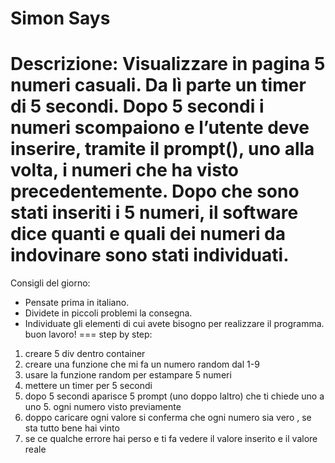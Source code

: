 Simon Says
===
Descrizione:
Visualizzare in pagina 5 numeri casuali. Da lì parte un timer di 5 secondi.
Dopo 5 secondi i numeri scompaiono e l’utente deve inserire, tramite il prompt(), uno alla volta, i numeri che ha visto precedentemente.
Dopo che sono stati inseriti i 5 numeri, il software dice quanti e quali dei numeri da indovinare sono stati individuati.
===
Consigli del giorno:
* Pensate prima in italiano.
* Dividete in piccoli problemi la consegna.
* Individuate gli elementi di cui avete bisogno per realizzare il programma.
buon lavoro!
===
step by step:
1. creare 5 div dentro container
1. creare una funzione che mi fa un numero random dal 1-9
2. usare la funzione random per estampare 5 numeri
3. mettere un timer per 5 secondi
4. dopo 5 secondi aparisce 5 prompt (uno doppo laltro) che ti chiede uno a uno 5. ogni numero visto previamente
6. doppo caricare ogni valore si conferma che ogni numero sia vero , se sta tutto bene hai vinto
7. se ce qualche errore hai perso e ti fa vedere il valore inserito e il valore reale